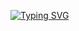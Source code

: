 [![Typing SVG](http://readme-typing-svg.herokuapp.com?color=8300F7&size=25&multiline=true&width=950&height=100&lines=Run+Stable+Windows+10+version+on+your+nonrooted+android+device+via+use+of+termux)](https://git.io/typing-svg)
